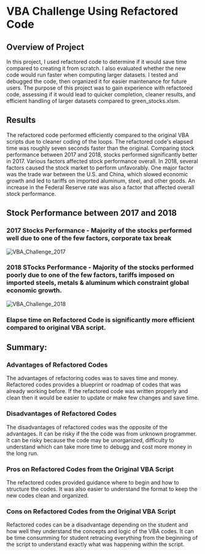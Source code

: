# VBA Challenge Using Refactored Code

## Overview of Project
In this project, I used refactored code to determine if it would save time compared to creating it from scratch. I also evaluated whether the new code would run faster when computing larger datasets. I tested and debugged the code, then organized it for easier maintenance for future users. The purpose of this project was to gain experience with refactored code, assessing if it would lead to quicker completion, cleaner results, and efficient handling of larger datasets compared to green_stocks.xlsm.

## Results
The refactored code performed efficiently compared to the original VBA scripts due to cleaner coding of the loops. The refactored code's elapsed time was roughly seven seconds faster than the original. Comparing stock performance between 2017 and 2018, stocks performed significantly better in 2017. Various factors affected stock performance overall. In 2018, several factors caused the stock market to perform unfavorably. One major factor was the trade war between the U.S. and China, which slowed economic growth and led to tariffs on imported aluminum, steel, and other goods. An increase in the Federal Reserve rate was also a factor that affected overall stock performance.

## Stock Performance between 2017 and 2018 

### 2017 Stocks Performance - Majority of the stocks performed well due to one of the few factors, corporate tax break
![VBA_Challenge_2017](https://user-images.githubusercontent.com/106283411/175753025-c5f1a3ad-8c7d-4140-87ac-73867ab8bbf3.png)

### 2018 STocks Performance - Majority of the stocks performed poorly due to one of the few factors, tariffs imposed on imported steels, metals & aluminum which constraint global economic growth.
![VBA_Challenge_2018](https://user-images.githubusercontent.com/106283411/175753032-83702ddb-ff1f-4d6f-8d54-8d58020bc1a4.png)
### Elapse time on Refactored Code is significantly more efficient compared to original VBA script. 

## Summary: 

### Advantages of Refactored Codes
The advantages of refactoring codes was to saves time and money. Refactored codes provides a blueprint or roadmap of codes that was already working before. If the refactored code was written properly and clean then it would be easier to update or make few changes and save time.

### Disadvantages of Refactored Codes
The disadvantages of refactored codes was the opposite of the advantages. It can be risky if the the code was from unknown programmer. It can be risky because the code may be unorganized, difficulty to understand which can take more time to debugg and cost more money in the long run. 


### Pros on Refactored Codes from the Original VBA Script
The refactored codes provided guidance where to begin and how to structure the codes. It was also easier to understand the format to keep the new codes clean and organized.

### Cons on Refactored Codes from the Original VBA Script 
Refactored codes can be a disadvantage depending on the student and how well they understand the concepts and logic of the VBA codes. It can be time consumming for student retracing everything from the beginning of the script to understand exactly what was happening within the script. 



